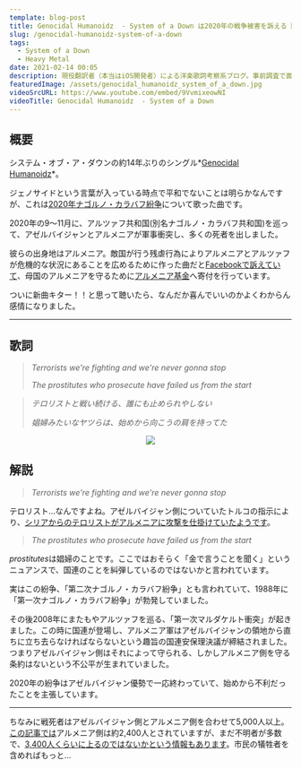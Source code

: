```yaml
---
template: blog-post
title: Genocidal Humanoidz  - System of a Down は2020年の戦争被害を訴える【洋楽歌詞解説 & 一部和訳】
slug: /genocidal-humanoidz-system-of-a-down
tags:
  - System of a Down
  - Heavy Metal
date: 2021-02-14 00:05
description: 現役翻訳者（本当はiOS開発者）による洋楽歌詞考察系ブログ。事前調査で面白かったものや役に立ちそうな内容を記事にしています。自分のメモ的な役割です。英語学習にご活用いただければうれしいです！取り上げるジャンルはヒップホップが多くなるかもしれないですが、ロックやブルースを特に聴いてる人です。今回はシステム・オブ・ア・ダウン『ジェノサイダル・ヒューマノイズ』を取り上げています。
featuredImage: /assets/genocidal_humanoidz_system_of_a_down.jpg
videoSrcURL: https://www.youtube.com/embed/9VvmixeowNI
videoTitle: Genocidal Humanoidz  - System of a Down
---
```

## 概要

システム・オブ・ア・ダウンの約14年ぶりのシングル*[Genocidal Humanoidz](https://amzn.to/3d8HkeL)*。

ジェノサイドという言葉が入っている時点で平和でないことは明らかなんですが、これは[2020年ナゴルノ・カラバフ紛争](https://ja.wikipedia.org/wiki/2020%E5%B9%B4%E3%83%8A%E3%82%B4%E3%83%AB%E3%83%8E%E3%83%BB%E3%82%AB%E3%83%A9%E3%83%90%E3%83%95%E7%B4%9B%E4%BA%89)について歌った曲です。

2020年の9〜11月に、アルツァフ共和国(別名ナゴルノ・カラバフ共和国)を巡って、アゼルバイジャンとアルメニアが軍事衝突し、多くの死者を出しました。

彼らの出身地はアルメニア。敵国が行う残虐行為によりアルメニアとアルツァフが危機的な状況にあることを広めるために作った曲だと[Facebookで訴えていて](https://www.facebook.com/systemofadown/posts/we-as-system-of-a-down-have-just-released-new-music-for-the-first-time-in-15-yea/10158117604524032/)、母国のアルメニアを守るために[アルメニア基金](https://www.himnadram.org)へ寄付を行っています。

ついに新曲キター！！と思って聴いたら、なんだか喜んでいいのかよくわからん感情になりました。

- - -

## 歌詞

> *Terrorists we're fighting and we're never gonna stop*
>
> *The prostitutes who prosecute have failed us from the start*

> *テロリストと戦い続ける、誰にも止められやしない*
>
> *娼婦みたいなヤツらは、始めから向こうの肩を持ってた*

<div align="center">

<a href="https://www.amazon.co.jp/-/en/dp/B08MR2TCYN?dchild=1&keywords=genocidal+humanoidz&qid=1613229435&s=dmusic&sr=1-2&linkCode=li2&tag=koolmusik-22&linkId=30ba4a31edd33c8e1c4dab461ed92652&language=en_US&ref_=as_li_ss_il" target="_blank"><img border="0" src="//ws-fe.amazon-adsystem.com/widgets/q?_encoding=UTF8&ASIN=B08MR2TCYN&Format=_SL500_&ID=AsinImage&MarketPlace=JP&ServiceVersion=20070822&WS=1&tag=koolmusik-22&language=en_US" ></a><img src="https://ir-jp.amazon-adsystem.com/e/ir?t=koolmusik-22&language=en_US&l=li2&o=9&a=B08MR2TCYN" width="1" height="1" border="0" alt="" style="border:none !important; margin:0px !important;" />

</div>

## 解説

> *Terrorists we're fighting and we're never gonna stop*

テロリスト...なんですよね。アゼルバイジャン側についていたトルコの指示により、[シリアからのテロリストがアルメニアに攻撃を仕掛けていたようです](https://nationalpost.com/news/armenia-azerbaijan-accuse-each-other-of-cross-border-attacks-civilian-toll-climbs)。

> *The prostitutes who prosecute have failed us from the start*

*prostitutes*は娼婦のことです。ここではおそらく「金で言うことを聞く」というニュアンスで、国連のことを糾弾しているのではないかと言われています。

実はこの紛争、「第二次ナゴルノ・カラバフ紛争」とも言われていて、1988年に「第一次ナゴルノ・カラバフ紛争」が勃発していました。

その後2008年にまたもやアルツァフを巡る、「第一次マルダケルト衝突」が起きました。この時に国連が登場し、アルメニア軍はアゼルバイジャンの領地から直ちに立ち去らなければならないという趣旨の国連安保理決議が締結されました。つまりアゼルバイジャン側はそれによって守られる、しかしアルメニア側を守る条約はないという不公平が生まれていました。

2020年の紛争はアゼルバイジャン優勢で一応終わっていて、始めから不利だったことを主張しています。

- - -

ちなみに戦死者はアゼルバイジャン側とアルメニア側を合わせて5,000人以上。[この記事では](https://www.bbc.com/news/world-europe-55174211)アルメニア側は約2,400人とされていますが、まだ不明者が多数で、[3,400人くらいに上るのではないかという情報もあります](https://tass.com/world/1247091)。市民の犠牲者を含めればもっと...